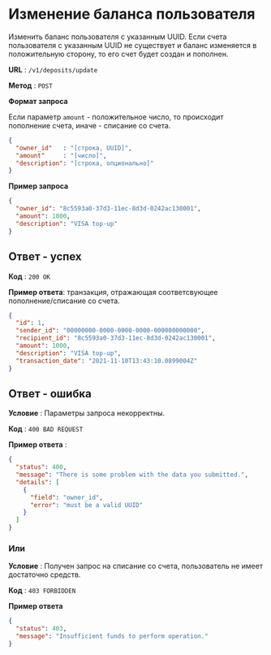 # Изменение баланса пользователя

Изменить баланс пользователя с указанным UUID. Если счета пользователя с указанным UUID не существует и баланс
изменяется в положительную сторону, то его счет будет создан и пополнен.

**URL** : `/v1/deposits/update`

**Метод** : `POST`

**Формат запроса**

Если параметр `amount` - положительное число, то происходит пополнение счета, иначе - списание со счета.

```json
{
  "owner_id"   : "[строка, UUID]",
  "amount"     : "[число]",
  "description": "[строка, опционально]"
}
```

**Пример запроса**

```json
{
  "owner_id": "8c5593a0-37d3-11ec-8d3d-0242ac130001",
  "amount": 1000,
  "description": "VISA top-up"
}
```

## Ответ - успех

**Код** : `200 OK`

**Пример ответа**: транзакция, отражающая соответсвующее пополнение/списание со счета.

```json
{
  "id": 1,
  "sender_id": "00000000-0000-0000-0000-000000000000",
  "recipient_id": "8c5593a0-37d3-11ec-8d3d-0242ac130001",
  "amount": 1000,
  "description": "VISA top-up",
  "transaction_date": "2021-11-10T13:43:10.0899004Z"
}
```

## Ответ - ошибка

**Условие** : Параметры запроса некорректны.

**Код** : `400 BAD REQUEST`

**Пример ответа** :

```json
{
  "status": 400,
  "message": "There is some problem with the data you submitted.",
  "details": [
    {
      "field": "owner_id",
      "error": "must be a valid UUID"
    }
  ]
}
```

### Или

**Условие** : Получен запрос на списание со счета, пользователь не имеет достаточно средств.

**Код** : `403 FORBIDDEN`

**Пример ответа**

```json
{
  "status": 403,
  "message": "Insufficient funds to perform operation."
}
```